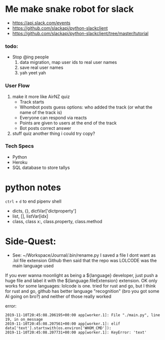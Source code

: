 # Me make snake robot for slack

- https://api.slack.com/events
- https://github.com/slackapi/python-slackclient
- https://github.com/slackapi/python-slackclient/tree/master/tutorial

### todo:
- Stop @ing people
    1. data migration, map user ids to real user names
    2. save real user names
    3. yah yeet yah

### User Flow
1. make it more like AirNZ quiz
    - Track starts
    - Whombot posts guess options: who added the track (or what the name of the track is)
    - Everyone can respond via reacts
    - Points are given to users at the end of the track
    - Bot posts correct answer
2. stuff quiz another thing i could try copy?

### Tech Specs
- Python
- Heroku
- SQL database to store tallys


# python notes
`ctrl` + `d` to end pipenv shell
- dicts, {}, dictVar['dictproperty']
- list, [], listVar[idx]
- class, class x:, class.property, class.method

# Side-Quest:
- See: ~/Workspace/Journal/.bin/rename.py
I saved a file I dont want as .lol file extension
Github then said that the repo was LOLCODE was the main language used

If you ever wanna moonlight as being a ${language} developer, just push a huge file and label it with the ${language.fileExtension} extension.
OK only works for some languages: lolcode is one.
tried for rust and go, but I think for rust and go, github has better language "recognition" (bro you got some AI going on bro?) and neither of those really worked





error:
```
2019-11-10T20:45:08.206195+00:00 app[worker.1]: File "./main.py", line 19, in on_message
2019-11-10T20:45:08.207561+00:00 app[worker.1]: elif data['text'].startswith(os.environ['WHOM_CMD']):
2019-11-10T20:45:08.207731+00:00 app[worker.1]: KeyError: 'text'
```
